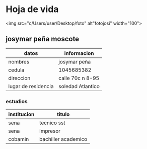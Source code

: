 # Hoja de vida 

<img src="c/Users/user/Desktop/foto" alt"fotojosi" width="100">

## josymar peña moscote

|datos | informacion |
|---- | ---- |
| nombres | josymar peña |
| cedula | 1045685382 |
| direccion | calle 70c n 8-95 |
| lugar de residencia | soledad Atlantico |

### estudios 

| institucion | titulo |
| ---- | ---- |
| sena | tecnico sst |
| sena | impresor |
| cobamin | bachiller academico |
